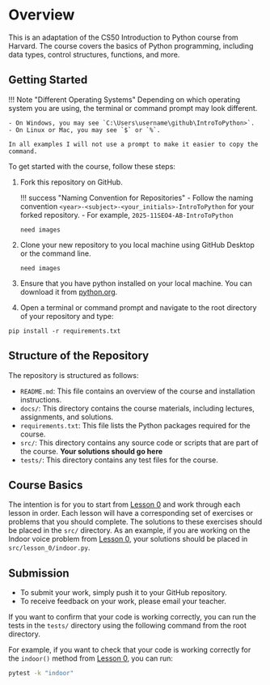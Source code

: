 # Overview

This is an adaptation of the CS50 Introduction to Python course from Harvard. The course covers the basics of Python programming, including data types, control structures, functions, and more.

## Getting Started

!!! Note "Different Operating Systems"
    Depending on which operating system you are using, the terminal or command prompt may look different.

    - On Windows, you may see `C:\Users\username\github\IntroToPython>`.
    - On Linux or Mac, you may see `$` or `%`.

    In all examples I will not use a prompt to make it easier to copy the command.

To get started with the course, follow these steps:

1. Fork this repository on GitHub. 

    !!! success "Naming Convention for Repositories"
        - Follow the naming convention `<year>-<subject>-<your_initials>-IntroToPython` for your forked repository.
        - For example, `2025-11SEO4-AB-IntroToPython`

    `need images`

2. Clone your new repository to you local machine using GitHub Desktop or the command line.

    `need images`

3. Ensure that you have python installed on your local machine. You can download it from [python.org](https://www.python.org/downloads/).

4. Open a terminal or command prompt and navigate to the root directory of your repository and type:

```
pip install -r requirements.txt
```

## Structure of the Repository

The repository is structured as follows:

- `README.md`: This file contains an overview of the course and installation instructions.
- `docs/`: This directory contains the course materials, including lectures, assignments, and solutions.
- `requirements.txt`: This file lists the Python packages required for the course.
- `src/`: This directory contains any source code or scripts that are part of the course. **Your solutions should go here**
- `tests/`: This directory contains any test files for the course.

## Course Basics

The intention is for you to start from [Lesson 0](./Functions_Variables/index.md) and work through each lesson in order. Each lesson will have a corresponding set of exercises or problems that you should complete. The solutions to these exercises should be placed in the `src/` directory. As an example, if you are working on the Indoor voice problem from [Lesson 0](./Functions_Variables/Exercises/problem1.md), your solutions should be placed in `src/lesson_0/indoor.py`.

## Submission

- To submit your work, simply push it to your GitHub repository. 
- To receive feedback on your work, please email your teacher.

If you want to confirm that your code is working correctly, you can run the tests in the `tests/` directory using the following command from the root directory.

For example, if you want to check that your code is working correctly for the `indoor()` method from [Lesson 0](./Functions_Variables/Exercises/problem1.md), you can run:

```bash
pytest -k "indoor"
```




















